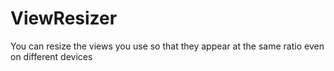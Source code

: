 # ViewResizer
You can resize the views you use so that they appear at the same ratio even on different devices
